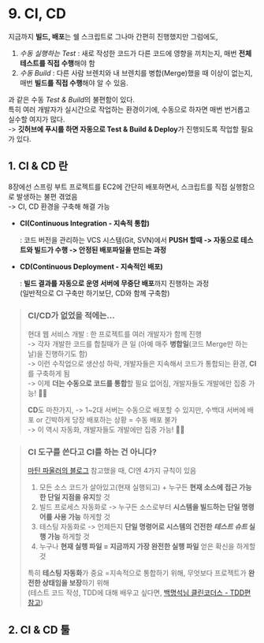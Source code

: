 # 9. CI, CD

지금까지 **빌드, 배포**는 쉘 스크립트로 그나마 간편히 진행했지만 그럼에도,  

1. *수동 실행하는 Test* : 새로 작성한 코드가 다른 코드에 영향을 끼치는지, 매번 **전체 테스트를 직접 수행**해야 함
2. *수동 Build* : 다른 사람 브렌치와 내 브렌치를 병합(Merge)했을 때 이상이 없는지, 매번 **빌드를 직접 수행**해야 알 수 있음.

과 같은 수동 *Test & Build*의 불편함이 있다.  
특히 여러 개발자가 실시간으로 작업하는 환경이기에, 수동으로 하자면 매번 번거롭고 실수할 여지가 많다.  
-> **깃허브에 푸시를 하면 자동으로 Test & Build & Deploy**가 진행되도록 작업할 필요가 있다.

## 1. CI & CD 란

8장에선 스프링 부트 프로젝트를 EC2에 간단히 배포하면서, 스크립트를 직접 실행함으로 발생하는 불편 겪었음  
-> CI, CD 환경을 구축해 해결 가능   

- **CI(Continuous Integration - 지속적 통합)** 

    : 코드 버전을 관리하는 VCS 시스템(Git, SVN)에서 **PUSH 할때 -> 자동으로 테스트와 빌드가 수행 -> 안정된 배포파일을 만드는 과정** 

- **CD(Continuous Deployment - 지속적인 배포)** 

    : **빌드 결과를 자동으로 운영 서버에 무중단 배포**까지 진행하는 과정  
    (일반적으로 CI 구축만 하기보단, CD와 함께 구축함)


> ### CI/CD가 없었을 적에는...
>
> 현대 웹 서비스 개발 : 한 프로젝트를 여러 개발자가 함께 진행  
> -> 각자 개발한 코드를 합칠때가 큰 일 (아예 매주 **병합일**(코드 Merge만 하는 날)을 진행하기도 함)  
> -> 이런 수작업으로 생산성 하락, 개발자들은 지속해서 코드가 통합되는 환경, **CI**를 구축하게 됨  
> -> 이제 **더는 수동으로 코드를 통합**할 필요 없어짐, 개발자들도 개발에만 집중 가능! 🐱‍💻 
>
> **CD**도 마찬가지,
> -> 1~2대 서버는 수동으로 배포할 수 있지만, 수백대 서버에 배포 or 긴박하게 당장 배포하는 상황 = 수동 배포 불가    
> -> 이 역시 자동화, 개발자들도 개발에만 집중 가능! 🐱‍💻

> ### CI 도구를 쓴다고 CI를 하는 건 아니다?
>
> [마틴 파울러의 블로그](https://johngrib.github.io/wiki/Continuous-Integration/) 참고했을 때, CI엔 4가지 규칙이 있음
>
> 1. 모든 소스 코드가 살아있고(현재 실행되고) + 누구든 **현재 소스에 접근 가능한 단일 지점을 유지**할 것
> 2. 빌드 프로세스 자동화로 -> 누구든 소스로부터 **시스템을 빌드하는 단일 명령어를 사용 가능** 하게할 것
> 3. 테스팅 자동화로 -> 언제든지 **단일 명령어로 시스템의 건전한 _테스트 슈트_ 실행 가능** 하게할 것 
> 4. 누구나 **현재 실행 파일 = 지금까지 가장 완전한 실행 파일** 얻은 확신을 하게할 것
>
> 특히 **테스팅 자동화**가 중요 =지속적으로 통합하기 위해, 무엇보다 프로젝트가 **완전한 상태임을 보장**하기 위해  
> (테스트 코드 작성, TDD에 대해 배우고 싶다면, [백명석님 클린코더스 - TDD편 참고](https://www.youtube.com/channel/UCkdVHy6DWwmEim-xjy81x8A/videos))

## 2. CI & CD 툴